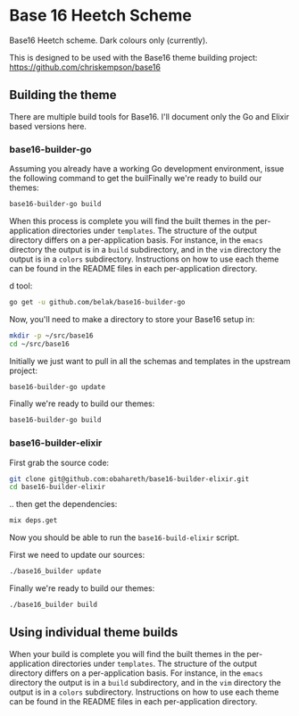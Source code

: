 # Base 16 Heetch Scheme #
Base16 Heetch scheme.  Dark colours only (currently).

This is designed to be used with the Base16 theme building project: https://github.com/chriskempson/base16

## Building the theme ##

There are multiple build tools for Base16.  I'll document only the Go and Elixir based versions here.

### base16-builder-go

Assuming you already have a working Go development environment, issue the following command to get the builFinally we're ready to build our themes:

```sh
base16-builder-go build
```

When this process is complete you will find the built themes in the per-application directories under `templates`.  The structure of the output directory differs on a per-application basis.  For instance, in the `emacs` directory the output is in a `build` subdirectory, and in the `vim` directory the output is in a `colors` subdirectory.  Instructions on how to use each theme can be found in the README files in each per-application directory.

d tool:

```sh
go get -u github.com/belak/base16-builder-go
```

Now, you'll need to make a directory to store your Base16 setup in:
```sh
mkdir -p ~/src/base16
cd ~/src/base16
```

Initially we just want to pull in all the schemas and templates in the upstream project:

```sh
base16-builder-go update
```

Finally we're ready to build our themes:

```sh
base16-builder-go build
```

### base16-builder-elixir
First grab the source code:

```sh
git clone git@github.com:obahareth/base16-builder-elixir.git
cd base16-builder-elixir
```
.. then get the dependencies:
```sh
mix deps.get
```

Now you should be able to run the `base16-build-elixir` script.

First we need to update our sources:

```sh
./base16_builder update
```

Finally we're ready to build our themes:

```sh
./base16_builder build
```

## Using individual theme builds
When your build is complete you will find the built themes in the per-application directories under `templates`.  The structure of the output directory differs on a per-application basis.  For instance, in the `emacs` directory the output is in a `build` subdirectory, and in the `vim` directory the output is in a `colors` subdirectory.  Instructions on how to use each theme can be found in the README files in each per-application directory.

